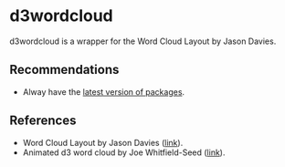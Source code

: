 <!-- README.md is generated from README.Rmd. Please edit that file -->
d3wordcloud
===========

d3wordcloud is a wrapper for the Word Cloud Layout by Jason Davies.

Recommendations
---------------

-   Alway have the [latest version of packages](https://github.com/ramnathv/htmlwidgets/issues/100).

References
----------

-   Word Cloud Layout by Jason Davies ([link](http://www.jasondavies.com/wordcloud)).
-   Animated d3 word cloud by Joe Whitfield-Seed ([link](http://bl.ocks.org/jwhitfieldseed/9697914)).
